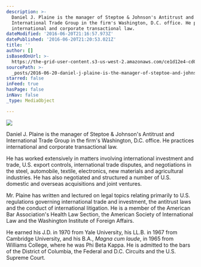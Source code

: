 ```yaml
---
description: >-
  Daniel J. Plaine is the manager of Steptoe & Johnson's Antitrust and
  International Trade Group in the firm's Washington, D.C. office. He practices
  international and corporate transactional law. 
dateModified: '2016-06-20T21:16:57.973Z'
datePublished: '2016-06-20T21:20:53.021Z'
title: ''
author: []
isBasedOnUrl: >-
  https://the-grid-user-content.s3-us-west-2.amazonaws.com/ce1d12e4-cd0c-4676-86a2-5678d04a12ed.jpg
sourcePath: >-
  _posts/2016-06-20-daniel-j-plaine-is-the-manager-of-steptoe-and-johnsons-antit.md
starred: false
inFeed: true
hasPage: false
inNav: false
_type: MediaObject

---
```

![](https://the-grid-user-content.s3-us-west-2.amazonaws.com/39007ae3-4df2-4bb0-88f7-8c57a82d0918.jpg)

Daniel J. Plaine is the manager of Steptoe & Johnson's Antitrust and International Trade Group in the firm's Washington, D.C. office. He practices international and corporate transactional law. 

He has worked extensively in matters involving international investment and trade, U.S. export controls, international trade disputes, and negotiations in the steel, automobile, textile, electronics, new materials and agricultural industries. He has also negotiated and structured a number of U.S. domestic and overseas acquisitions and joint ventures.

Mr. Plaine has written and lectured on legal topics relating primarily to U.S. regulations governing international trade and investment, the antitrust laws and the conduct of international litigation. He is a member of the American Bar Association's Health Law Section, the American Society of International Law and the Washington Institute of Foreign Affairs.

He earned his J.D. in 1970 from Yale University, his LL.B. in 1967 from Cambridge University, and his B.A., _Magna cum laude_, in 1965 from Williams College, where he was Phi Beta Kappa. He is admitted to the bars of the District of Columbia, the Federal and D.C. Circuits and the U.S. Supreme Court.